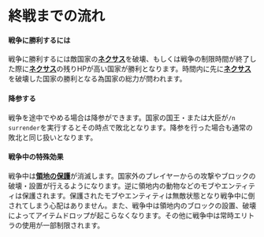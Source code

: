 # 終戦までの流れ

#### 戦争に勝利するには

戦争に勝利するには敵国家の[**ネクサス**](/guide/nation)を破壊、もしくは戦争の制限時間が終了した際に[**ネクサス**](/guide/nation)の残りHPが高い国家が勝利となります。時間内に先に[**ネクサス**](/guide/nation)を破壊した国家の勝利となる為国家の総力が問われます。

#### 降参する

戦争を途中でやめる場合は降参ができます。国家の国王・または大臣が```/n surrender```を実行するとその時点で敗北となります。降参を行った場合も通常の敗北と同じ扱いとなります。

#### 戦争中の特殊効果

戦争中は[**領地の保護**](/guide/nation)が消滅します。国家外のプレイヤーからの攻撃やブロックの破壊・設置が行えるようになります。逆に領地内の動物などのモブやエンティティは保護されます。保護されたモブやエンティティは無敵状態となり戦争中に倒されてしまう心配はありません。また、戦争中は領地内のブロックの設置、破壊によってアイテムドロップが起こらなくなります。その他に戦争中は常時エリトラの使用が一部制限されます。
